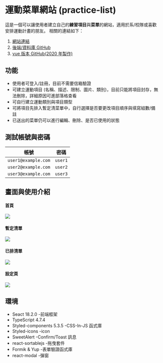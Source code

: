 # 運動菜單網站 (practice-list)

這是一個可以讓使用者建立自己的**練習項目**與**菜單**的網站，適用於系/校隊或喜歡安排運動計畫的朋友。
相關的連結如下：

1. [網站連結](https://wanglala5131.github.io/practice-list-react/)
2. [後端/資料庫 GitHub](https://github.com/wanglala5131/practice-lists)
3. [vue 版本 GitHub(2020 年製作)](https://github.com/wanglala5131/practice-list-vue)

## 功能

- 使用者可登入/註冊，目前不需要信箱驗證
- 可建立運動項目 (名稱、描述、限制、圖片、類別)，目前只能將項目封存，無法刪除，詳細原因可進部落格查看
- 可自行建立運動類別與項目類型
- 可將項目先排入暫定清菜單中，自行選擇是否要更改項目順序與填寫組數/備註
- 已送出的菜單仍可以進行編輯、刪除、是否已使用的狀態

## 測試帳號與密碼

| 帳號                | 密碼    |
| ------------------- | ------- |
| `user1@example.com` | `user1` |
| `user2@example.com` | `user2` |
| `user3@example.com` | `user3` |

## 畫面與使用介紹

#### 首頁

![](https://i.imgur.com/t5OW0A4.jpg)

#### 暫定清單

![](https://i.imgur.com/nz3Z3nx.jpg)

#### 已排清單

![](https://i.imgur.com/xUt6Vxu.jpg)

#### 設定頁

![](https://i.imgur.com/05Fh9Mf.jpg)

## 環境

- Seact 18.2.0 -前端框架
- TypeScript 4.7.4
- Styled-components 5.3.5 -CSS-In-JS 函式庫
- Styled-icons -icon
- SweetAlert -Confirm/Toast 訊息
- react-sortablejs -拖曳套件
- Formik & Yup -表單驗證函式庫
- react-modal -彈窗
